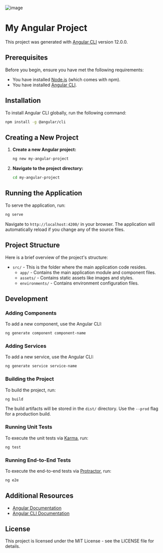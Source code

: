 ![image](https://github.com/busekeklik/TKPAYEX/assets/76210283/268fd894-a390-4b70-8303-dd0301347e43)
# My Angular Project

This project was generated with [Angular CLI](https://github.com/angular/angular-cli) version 12.0.0.

## Prerequisites

Before you begin, ensure you have met the following requirements:

- You have installed [Node.js](https://nodejs.org/) (which comes with npm).
- You have installed [Angular CLI](https://angular.io/cli).

## Installation

To install Angular CLI globally, run the following command:

```bash
npm install -g @angular/cli
```

## Creating a New Project

1. **Create a new Angular project:**

   ```bash
   ng new my-angular-project
   ```

2. **Navigate to the project directory:**

   ```bash
   cd my-angular-project
   ```

## Running the Application

To serve the application, run:

```bash
ng serve
```

Navigate to `http://localhost:4200/` in your browser. The application will automatically reload if you change any of the source files.

## Project Structure

Here is a brief overview of the project's structure:

- `src/` - This is the folder where the main application code resides.
  - `app/` - Contains the main application module and component files.
  - `assets/` - Contains static assets like images and styles.
  - `environments/` - Contains environment configuration files.

## Development

### Adding Components

To add a new component, use the Angular CLI:

```bash
ng generate component component-name
```

### Adding Services

To add a new service, use the Angular CLI:

```bash
ng generate service service-name
```

### Building the Project

To build the project, run:

```bash
ng build
```

The build artifacts will be stored in the `dist/` directory. Use the `--prod` flag for a production build.

### Running Unit Tests

To execute the unit tests via [Karma](https://karma-runner.github.io), run:

```bash
ng test
```

### Running End-to-End Tests

To execute the end-to-end tests via [Protractor](http://www.protractortest.org/), run:

```bash
ng e2e
```

## Additional Resources

- [Angular Documentation](https://angular.io/docs)
- [Angular CLI Documentation](https://angular.io/cli)

## License

This project is licensed under the MIT License - see the LICENSE file for details.
